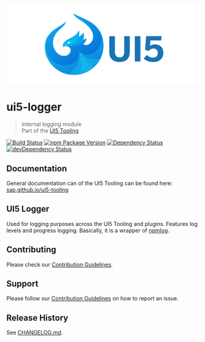 ![UI5 icon](https://raw.githubusercontent.com/SAP/ui5-tooling/master/docs/images/UI5_logo_wide.png)

# ui5-logger
> Internal logging module  
> Part of the [UI5 Tooling](https://github.com/SAP/ui5-tooling)
 
[![Build Status](https://dev.azure.com/sap/opensource/_apis/build/status/SAP.ui5-logger?branchName=master)](https://dev.azure.com/sap/opensource/_build/latest?definitionId=37&branchName=master)
[![npm Package Version](https://badge.fury.io/js/%40ui5%2Flogger.svg)](https://www.npmjs.com/package/@ui5/logger)
[![Dependency Status](https://david-dm.org/SAP/ui5-logger/master.svg)](https://david-dm.org/SAP/ui5-logger/master)
[![devDependency Status](https://david-dm.org/SAP/ui5-logger/master/dev-status.svg)](https://david-dm.org/SAP/ui5-logger/master#info=devDependencies)

## Documentation
General documentation can of the UI5 Tooling can be found here: [sap.github.io/ui5-tooling](https://sap.github.io/ui5-tooling/)

## UI5 Logger
Used for logging purposes across the UI5 Tooling and plugins. Features log levels and progress logging. Basically, it is a wrapper of [npmlog](https://github.com/npm/npmlog).

## Contributing
Please check our [Contribution Guidelines](https://github.com/SAP/ui5-tooling/blob/master/CONTRIBUTING.md).

## Support
Please follow our [Contribution Guidelines](https://github.com/SAP/ui5-tooling/blob/master/CONTRIBUTING.md#report-an-issue) on how to report an issue.

## Release History
See [CHANGELOG.md](CHANGELOG.md).
